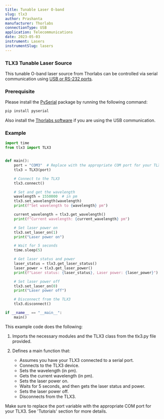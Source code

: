 ```yaml
---
title: Tunable Laser O-band
slug: tlx3
author: Prashanta
manufacturer: Thorlabs
connectionType: USB
application: Telecommunications
date: 2023-05-03
instrument: Lasers
instrumentSlug: lasers
---
```


### **TLX3 Tunable Laser Source**
This tunable O-band laser source from Thorlabs can be controlled via serial communication using [USB or RS-232 ports](https://www.thorlabs.com/drawings/95d5daba0b697a3d-072A9758-9744-FD02-FF791D3D5CED2767/TLX3-ProgrammingGuide.pdf).

### **Prerequisite**
Please install the [PySerial](https://pyserial.readthedocs.io/en/latest/pyserial.html) package by running the following command:

```python
pip install pyserial
```

Also install the [Thorlabs software](https://www.thorlabs.com/software_pages/viewsoftwarepage.cfm?code=TLX3) if you are using the USB communication.

### **Example**

```python
import time
from tlx3 import TLX3


def main():
    port = "COM3"  # Replace with the appropriate COM port for your TLX3
    tlx3 = TLX3(port)

    # Connect to the TLX3
    tlx3.connect()

    # Set and get the wavelength
    wavelength = 1550000  # in pm
    tlx3.set_wavelength(wavelength)
    print(f"Set wavelength to {wavelength} pm")

    current_wavelength = tlx3.get_wavelength()
    print(f"Current wavelength: {current_wavelength} pm")

    # Set laser power on
    tlx3.set_laser_on(1)
    print("Laser power on")

    # Wait for 5 seconds
    time.sleep(5)

    # Get laser status and power
    laser_status = tlx3.get_laser_status()
    laser_power = tlx3.get_laser_power()
    print(f"Laser status: {laser_status}, Laser power: {laser_power}")

    # Set laser power off
    tlx3.set_laser_on(0)
    print("Laser power off")

    # Disconnect from the TLX3
    tlx3.disconnect()

if __name__ == "__main__":
    main()
```


This example code does the following:

1. Imports the necessary modules and the TLX3 class from the tlx3.py file provided.

2. Defines a main function that:

    - Assumes you have your TLX3 connected to a serial port.
    - Connects to the TLX3 device.
    - Sets the wavelength (in pm).
    - Gets the current wavelength (in pm).
    - Sets the laser power on.
    - Waits for 5 seconds, and then gets the laser status and power.
    - Sets the laser power off.
    - Disconnects from the TLX3.

Make sure to replace the port variable with the appropriate COM port for your TLX3. See 'Tutorials' section for more details.